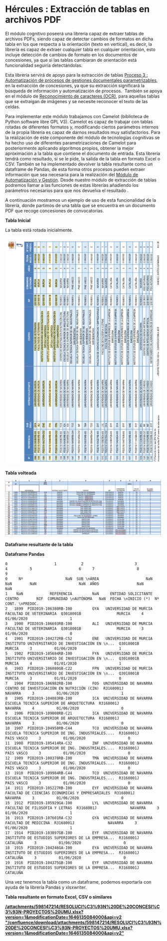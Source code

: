 # Hércules : Extracción de tablas en archivos PDF



El módulo cognitivo poseerá una librería capaz de extraer tablas de archivos PDFs, siendo capaz de detectar cambios de formatos en dicha tabla en los que respecta a la orientación (texto en vertical), es decir, la librería es capaz de extraer cualquier tabla en cualquier orientación, esto incluye detección de cambios de formato en los documentos de concesiones, ya que si las tablas cambiaran de orientación está funcionalidad seguiría detectándolas.

Esta librería servirá de apoyo para la extracción de tablas [Proceso 3 : Automatización de procesos de gestiones documentales parametrizables](/hercules/rpa/modulo-de-automatizacion-y-gestion/analisis-y-procesos/proceso-3-automatizacion-de-procesos-de-gestiones-documentales-parametrizables/index.md "/hercules/rpa/modulo-de-automatizacion-y-gestion/analisis-y-procesos/proceso-3-automatizacion-de-procesos-de-gestiones-documentales-parametrizables/index.md"), en la extracción de concesiones, ya que su extracción significará la búsqueda de información y automatización de procesos.  También se apoya en el módulo de [Reconocimiento de caracteres (OCR)](/hercules/rpa/modulo-de-tecnologias-cognitivas/reconocimiento-de-caracteres-ocr.md "/hercules/rpa/modulo-de-tecnologias-cognitivas/reconocimiento-de-caracteres-ocr.md"), para aquellas tablas que se extraigan de imágenes y se necesite reconocer el texto de las celdas.

Para implementar este módulo trabajamos con Camelot (biblioteca de Python software libre GPL V3\). Camelot es capaz de trabajar con tablas rotadas de diferentes formatos y, modificando ciertos parámetros internos de la propia librería es capaz de darnos resultados muy satisfactorios. Para la realización de este componente del módulo de tecnologías cognitivas se ha hecho uso de diferentes parametrizaciones de Camelot para posteriormente aplicando algoritmos propios, obtener la mejor aproximación a la tabla que contiene el documento de entrada. Esta librería tendrá como resultado, si se le pide, la salida de la tabla en formato Excel o CSV. También se ha implementado devolver la tabla resultante como un dataframe de Pandas, de esta forma otros procesos pueden extraer información que sea necesaria para la realización del [Módulo de Automatización y Gestión](/hercules/rpa/modulo-de-automatizacion-y-gestion/index.md "/hercules/rpa/modulo-de-automatizacion-y-gestion/index.md"). Desde nuestro módulo de extracción de tablas podremos llamar a las funciones de estas librerías añadiendo los parámetros necesarios para que nos devuelva el resultado .

A continuación mostramos un ejemplo de uso de esta funcionalidad de la librería, donde partimos de una tabla que se encuentra en un documento PDF que recoge concesiones de convocatorias.

**Tabla Inicial**

La tabla está rotada inicialmente.

**![](/attachments/598147214/598148332.png)**

**Tabla volteada**

![](/attachments/598147214/598148331.png)

**Dataframe resultante de la tabla** 

**Dataframe Pandas**

```
0                     1           2                       3                                                  4          5                     6     7                   8                   9
0     Nº                   NaN  SUB \nÁREA                     NaN                                                NaN        NaN                   NaN  AÑOS                 NaN                 NaN
1    NaN            REFERENCIA         NaN     ENTIDAD SOLICITANTE                                             CENTRO        NIF  COMUNIDAD \nAUTÓNOMA   NaN  FECHA \nINICIO (*)  Nº CONT. \nPREDOC.
2   1899  PID2019-106380RB-I00         GYA   UNIVERSIDAD DE MURCIA                            FACULTAD DE VETERINARIA  Q3018001B                MURCIA     4          01/06/2020                   1
3   1900  PID2019-106693RB-I00         ALI   UNIVERSIDAD DE MURCIA                            FACULTAD DE VETERINARIA  Q3018001B                MURCIA     3          01/06/2020                   0
4   1901  PID2019-104272RB-C52         ENE   UNIVERSIDAD DE MURCIA  INSTITUTO UNIVERSITARIO DE INVESTIGACIÓN EN \n...  Q3018001B                MURCIA     3          01/06/2020                   1
5   1902  PID2019-105684RB-I00         FYA   UNIVERSIDAD DE MURCIA  INSTITUTO UNIVERSITARIO DE INVESTIGACIÓN EN \n...  Q3018001B                MURCIA     4          01/01/2020                   1
6   1903  PID2019-106080GB-C22         FPN   UNIVERSIDAD DE MURCIA  INSTITUTO UNIVERSITARIO DE INVESTIGACIÓN EN \n...  Q3018001B                MURCIA     3          01/01/2020                   0
7   1904  PID2019-106982RB-I00         FOS  UNIVERSIDAD DE NAVARRA         CENTRO DE INVESTIGACIÓN EN NUTRICIÓN (CIN)  R3168001J               NAVARRA     3          01/06/2020                   1
8   1905  PID2019-104083RB-I00         ICA  UNIVERSIDAD DE NAVARRA           ESCUELA TECNICA SUPERIOR DE ARQUITECTURA  R3168001J               NAVARRA     4          01/06/2020                   0
9   1906  PID2019-109008RB-C21         ICA  UNIVERSIDAD DE NAVARRA           ESCUELA TECNICA SUPERIOR DE ARQUITECTURA  R3168001J               NAVARRA     3          01/06/2020                   0
10  1907  PID2019-104958RB-C44         TCO  UNIVERSIDAD DE NAVARRA  ESCUELA TECNICA SUPERIOR DE ING. INDUSTRIALES....  R3168001J            PAIS VASCO     3          01/06/2020                   0
11  1908  PID2019-105414RA-C32         INF  UNIVERSIDAD DE NAVARRA  ESCUELA TECNICA SUPERIOR DE ING. INDUSTRIALES....  R3168001J            PAIS VASCO     3          01/06/2020                   0
12  1909  PID2019-108378RB-I00         TMA  UNIVERSIDAD DE NAVARRA  ESCUELA TECNICA SUPERIOR DE ING. INDUSTRIALES....  R3168001J            PAIS VASCO     3          01/06/2020                   0
13  1910  PID2019-109984RB-C44         TCO  UNIVERSIDAD DE NAVARRA  ESCUELA TECNICA SUPERIOR DE ING. INDUSTRIALES....  R3168001J            PAIS VASCO     3          01/06/2020                   0
14  1911  PID2019-105227RB-I00         EYF  UNIVERSIDAD DE NAVARRA    FACULTAD DE CIENCIAS ECONOMICAS Y EMPRESARIALES  R3168001J               NAVARRA     3          01/06/2020                   0
15  1912  PID2019-105929GA-I00         LYL  UNIVERSIDAD DE NAVARRA                     FACULTAD DE FILOSOFIA Y LETRAS  R3168001J               NAVARRA     3          01/06/2020                   1
16  1913  PID2019-107601RA-C32         GYA  UNIVERSIDAD DE NAVARRA                               FACULTAD DE MEDICINA  R3168001J               NAVARRA     3          01/06/2020                   1
17  1914  PID2019-103897GB-I00         EYF  UNIVERSIDAD DE NAVARRA  INSTITUTO DE ESTUDIOS SUPERIORES DE LA EMPRESA...  R3168001J              CATALUÑA     3          01/06/2020                   0
18  1915  PID2019-104246GA-I00         EYA  UNIVERSIDAD DE NAVARRA  INSTITUTO DE ESTUDIOS SUPERIORES DE LA EMPRESA...  R3168001J              CATALUÑA     3          01/06/2020                   0
19  1916  PID2019-104375GB-I00         EYF  UNIVERSIDAD DE NAVARRA  INSTITUTO DE ESTUDIOS SUPERIORES DE LA EMPRESA...  R3168001J              CATALUÑA
```

  


Una vez tenemos la tabla como un dataframe, podemos exportarla con ayuda de la librería Pandas y xlsxwriter.

**Tabla resultante en formato Excel, CSV o similares**

**[/attachments/598147214/RESOLUCI%C3%93N%20DE%20CONCESI%C3%93N-PROYECTOS%20UMU.xlsx?version=1&modificationDate=1646135084000&api=v2 "/confluence/download/attachments/598147214/RESOLUCI%C3%93N%20DE%20CONCESI%C3%93N-PROYECTOS%20UMU.xlsx?version=1&modificationDate=1646135084000&api=v2"](/attachments/598147214/RESOLUCI%C3%93N%20DE%20CONCESI%C3%93N-PROYECTOS%20UMU.xlsx?version=1&modificationDate=1646135084000&api=v2 "/confluence/download/attachments/598147214/RESOLUCI%C3%93N%20DE%20CONCESI%C3%93N-PROYECTOS%20UMU.xlsx?version=1&modificationDate=1646135084000&api=v2")**




